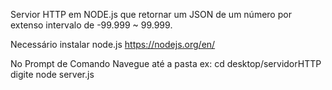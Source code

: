 Servior HTTP em NODE.js que retornar um JSON de um número por extenso intervalo de -99.999 ~ 99.999.

Necessário instalar node.js https://nodejs.org/en/

No Prompt de Comando Navegue até a pasta ex: cd desktop/servidorHTTP
digite node server.js

